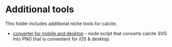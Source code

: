 # Additional tools

This folder includes additional niche tools for calcite.

* [converter for mobile and desktop](convert-for-mobile-desktop/readme) - node script that converts calcite SVG into PNG that is convenient for iOS & desktop.
